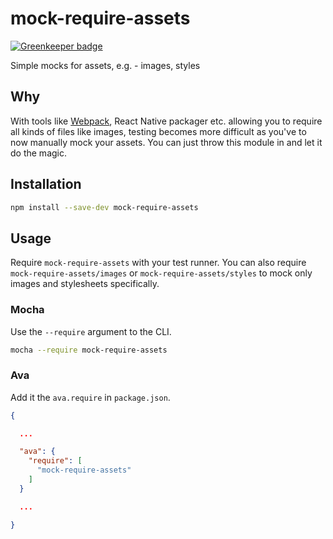 mock-require-assets
===================

[![Greenkeeper badge](https://badges.greenkeeper.io/satya164/mock-require-assets.svg)](https://greenkeeper.io/)

Simple mocks for assets, e.g. - images, styles

## Why

With tools like [Webpack](https://webpack.github.io), React Native packager etc. allowing you to require all kinds of files like images, testing becomes more difficult as you've to now manually mock your assets. You can just throw this module in and let it do the magic.

## Installation

```sh
npm install --save-dev mock-require-assets
```

## Usage

Require `mock-require-assets` with your test runner. You can also require `mock-require-assets/images` or `mock-require-assets/styles` to mock only images and stylesheets specifically.

### Mocha

Use the `--require` argument to the CLI.

```sh
mocha --require mock-require-assets
```

### Ava

Add it the `ava.require` in `package.json`.

```json
{

  ...

  "ava": {
    "require": [
      "mock-require-assets"
    ]
  }

  ...

}
```
